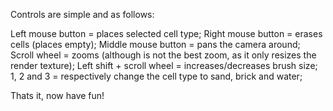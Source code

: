 Controls are simple and as follows:

Left mouse button = places selected cell type;
Right mouse button = erases cells (places empty);
Middle mouse button = pans the camera around;
Scroll wheel = zooms (although is not the best zoom, as it only resizes the render texture);
Left shift + scroll wheel = increases/decreases brush size;
1, 2 and 3 = respectively change the cell type to sand, brick and water;

Thats it, now have fun!

